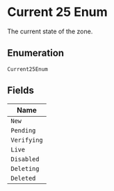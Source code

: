 
# Current 25 Enum

The current state of the zone.

## Enumeration

`Current25Enum`

## Fields

| Name |
|  --- |
| `New` |
| `Pending` |
| `Verifying` |
| `Live` |
| `Disabled` |
| `Deleting` |
| `Deleted` |

